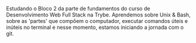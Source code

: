 Estudando o Bloco 2 da parte de fundamentos do curso de Desenvolvimento Web Full Stack na Trybe.
Aprendemos sobre Unix & Bash, sobre as 'partes' que compõem o computador, executar comandos úteis e inúteis no terminal e nesse momento, estamos iniciando a jornada com o git.


